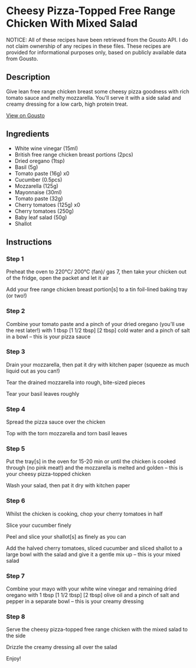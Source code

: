# Cheesy Pizza-Topped Free Range Chicken With Mixed Salad

NOTICE: All of these recipes have been retrieved from the Gousto API. I do not claim ownership of any recipes in these files. These recipes are provided for informational purposes only, based on publicly available data from Gousto.

## Description

Give lean free range chicken breast some cheesy pizza goodness with rich tomato sauce and melty mozzarella. You'll serve it with a side salad and creamy dressing for a low carb, high protein treat. 

[View on Gousto](https://www.gousto.co.uk/recipes/cookbook/cheesy-pizza-topped-free-range-chicken-with-mixed-salad)

## Ingredients

- White wine vinegar (15ml)
- British free range chicken breast portions (2pcs)
- Dried oregano (1tsp)
- Basil (5g)
- Tomato paste (16g) x0
- Cucumber (0.5pcs)
- Mozzarella (125g)
- Mayonnaise (30ml)
- Tomato paste (32g)
- Cherry tomatoes (125g) x0
- Cherry tomatoes (250g)
- Baby leaf salad (50g)
- Shallot

## Instructions


### Step 1

Preheat the oven to 220°C/ 200°C (fan)/ gas 7, then take your chicken out of the fridge, open the packet and let it air

Add your free range chicken breast portion[s] to a tin foil-lined baking tray (or two!)


### Step 2

Combine your tomato paste and a pinch of your dried oregano (you'll use the rest later!) with 1 tbsp <span class="text-purple">[1 1/2 tbsp]</span> <span class="text-danger">[2 tbsp]</span> cold water and a pinch of salt in a bowl – this is your pizza sauce


### Step 3

Drain your mozzarella, then pat it dry with kitchen paper (squeeze as much liquid out as you can!)

Tear the drained mozzarella into rough, bite-sized pieces

Tear your basil leaves roughly


### Step 4

Spread the pizza sauce over the chicken

Top with the torn mozzarella and torn basil leaves


### Step 5

Put the tray[s] in the oven for 15-20 min or until the chicken is cooked through (no pink meat!) and the mozzarella is melted and golden – this is your cheesy pizza-topped chicken

Wash your salad, then pat it dry with kitchen paper


### Step 6

Whilst the chicken is cooking, chop your cherry tomatoes in half

Slice your cucumber finely

Peel and slice your shallot[s]<span class="text-danger"> </span>as finely as you can

Add the halved cherry tomatoes, sliced cucumber and sliced shallot to a large bowl with the salad and give it a gentle mix up – this is your mixed salad


### Step 7

Combine your mayo with your white wine vinegar and remaining dried oregano with 1 tbsp<span class="text-purple"> [1 1/2 tbsp]</span> <span class="text-danger">[2 tbsp]</span> olive oil and a pinch of salt and pepper in a separate bowl – this is your creamy dressing

### Step 8

Serve the cheesy pizza-topped free range chicken with the mixed salad to the side

Drizzle the creamy dressing all over the salad

Enjoy!

